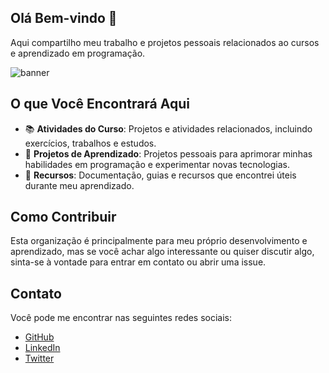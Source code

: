 ## Olá Bem-vindo 👋

Aqui compartilho meu trabalho e projetos pessoais relacionados ao cursos e aprendizado em programação.

![banner](./NUX_Octodex.gif)

## O que Você Encontrará Aqui

- 📚 **Atividades do Curso**: Projetos e atividades relacionados, incluindo exercícios, trabalhos e estudos.
- 🚀 **Projetos de Aprendizado**: Projetos pessoais para aprimorar minhas habilidades em programação e experimentar novas tecnologias.
- 📁 **Recursos**: Documentação, guias e recursos que encontrei úteis durante meu aprendizado.

## Como Contribuir

Esta organização é principalmente para meu próprio desenvolvimento e aprendizado, mas se você achar algo interessante ou quiser discutir algo, sinta-se à vontade para entrar em contato ou abrir uma issue.

## Contato

Você pode me encontrar nas seguintes redes sociais:

- [GitHub](https://github.com/dc7devs)
- [LinkedIn](https://www.linkedin.com/in/diego-c-silva-487b171a5)
- [Twitter](https://twitter.com/dcdevs)

